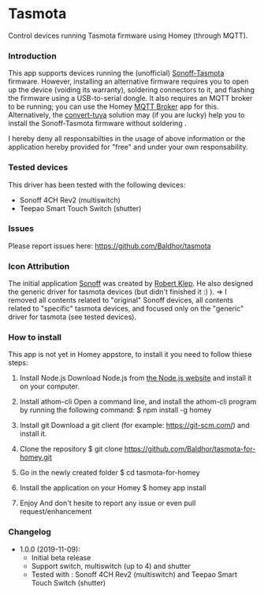 # Tasmota

Control devices running Tasmota firmware using Homey (through MQTT).

### Introduction

This app supports devices running the (unofficial) [Sonoff-Tasmota](https://github.com/arendst/Sonoff-Tasmota/) firmware. However, installing an alternative firmware requires you to open up the device (voiding its warranty), soldering connectors to it, and flashing the firmware using a USB-to-serial dongle. It also requires an MQTT broker to be running; you can use the Homey [MQTT Broker](https://apps.athom.com/app/nl.scanno.mqttbroker) app for this.
Alternatively, the [convert-tuya](https://github.com/ct-Open-Source/tuya-convert) solution may (if you are lucky) help you to install the Sonoff-Tasmota firmware without soldering .

I hereby deny all responsabilties in the usage of above information or the application hereby provided for "free" and under your own responsability.

### Tested devices

This driver has been tested with the following devices:

* Sonoff 4CH Rev2 (multiswitch)
* Teepao Smart Touch Switch (shutter)

### Issues

Please report issues here: https://github.com/Baldhor/tasmota

### Icon Attribution

The initial application [Sonoff](https://github.com/robertklep/name.klep.sonoff) was created by [Robert Klep](https://github.com/robertklep).
He also designed the generic driver for tasmota devices (but didn't finished it :) ).
=> I removed all contents related to "original" Sonoff devices, all contents related to "specific" tasmota devices, and focused only on the "generic" driver for tasmota (see tested devices).

### How to install
This app is not yet in Homey appstore, to install it you need to follow thiese steps:
1. Install Node.js
Download Node.js from [the Node.js website](https://nodejs.org/en/) and install it on your computer.

2. Install athom-cli
Open a command line, and install the athom-cli program by running the following command:
$ npm install -g homey

3. Install git
Download a git client (for example: https://git-scm.com/) and install it.

4. Clone the repository
$ git clone https://github.com/Baldhor/tasmota-for-homey.git

5. Go in the newly created folder
$ cd tasmota-for-homey

6. Install the application on your Homey
$ homey app install

7. Enjoy
And don't hesite to report any issue or even pull request/enhancement

### Changelog

* 1.0.0 (2019-11-09):
  * Initial beta release
  * Support switch, multiswitch (up to 4) and shutter
  * Tested with : Sonoff 4CH Rev2 (multiswitch) and Teepao Smart Touch Switch (shutter)
